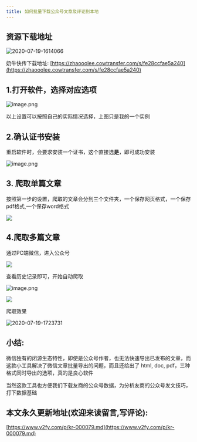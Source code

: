 ```yaml
---
title: 如何批量下载公众号文章及评论到本地
---
```




## 资源下载地址

![2020-07-19-1614066](https://www.v2fy.com/asset/0i/jikemiji/jikemiji-md/kr-000079.assets/2020-07-19-1614066.png)

奶牛快传下载地址: [https://zhaooolee.cowtransfer.com/s/fe28ccfae5a240](https://zhaooolee.cowtransfer.com/s/fe28ccfae5a240)





## 1.打开软件，选择对应选项

![image.png](https://www.v2fy.com/asset/0i/jikemiji/jikemiji-md/kr-000079.assets/1240-20200719101628079.png)

以上设置可以按照自己的实际情况选择，上图只是我的一个实例

## 2.确认证书安装

重启软件时，会要求安装一个证书，这个直接选**是**，即可成功安装

![image.png](https://www.v2fy.com/asset/0i/jikemiji/jikemiji-md/kr-000079.assets/1240.png)

## 3. 爬取单篇文章

按照第一步的设置，爬取的文章会分到三个文件夹，一个保存网页格式，一个保存pdf格式,一个保存word格式

![](https://www.v2fy.com/asset/0i/jikemiji/jikemiji-md/kr-000079.assets/strip-20200719101628371.gif)


## 4.爬取多篇文章

通过PC端微信，进入公众号

![](https://www.v2fy.com/asset/0i/jikemiji/jikemiji-md/kr-000079.assets/1240-20200719101627937.png)


查看历史记录即可，开始自动爬取


![image.png](https://www.v2fy.com/asset/0i/jikemiji/jikemiji-md/kr-000079.assets/1240-20200719101627946.png)




![](https://www.v2fy.com/asset/0i/jikemiji/jikemiji-md/kr-000079.assets/strip.gif)


爬取效果

![2020-07-19-1723731](https://www.v2fy.com/asset/0i/jikemiji/jikemiji-md/kr-000079.assets/2020-07-19-1723731.png)







## 小结:

微信独有的闭源生态特性，即使是公众号作者，也无法快速导出已发布的文章，而这款小工具解决了微信文章批量导出的问题，而且还给出了 html, doc, pdf，三种格式同时导出的选项，真的是良心软件

当然这款工具也方便我们下载友商的公众号数据，为分析友商的公众号发文技巧，打下数据基础
## 本文永久更新地址(欢迎来读留言,写评论):

[https://www.v2fy.com/p/kr-000079.md](https://www.v2fy.com/p/kr-000079.md)
